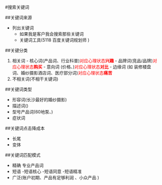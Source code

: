 #搜索关键词

##关键词来源
- 列出关键词
    - 如果我是客户我会搜索那些关键词
    - 关键词工具(5118 百度关键词规划师 )
    
##关键分类
1.    相关词
    - 核心词(产品词、行业科普)<font color=red>对应心理状态**兴趣**</font>
    - 品牌词(竞品/品牌)<font color=red>对应心理状态**购买**</font>
    - 意向词 (价格、)<font color=red>对应心理状态**对比**</font>
    - 边缘词 (如 装修楼盘词、婚纱摄影酒店词、医疗部分词)<font color=red>对应心理状态**痛苦**</font>  
2.  不相关词(不相干关键词)

##关键词类型
- 形容词(长沙最好的婚纱摄影)
- 描述词()
- 型号产品词(60地泵、)
- 症状词

##关键词点击降成本
- 长尾
- 变体

##关键词匹配模式
- 精确 专业产品词 
- 短语
    -短语核心
    -短语同意
    -短语精准
- 广泛(账户初期、产品有足够利润 、小众产品 )     